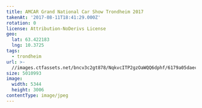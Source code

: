 ```yaml
---
title: AMCAR Grand National Car Show Trondheim 2017
takenAt: '2017-08-11T18:41:29.000Z'
rotation: 0
license: Attribution-NoDerivs License
geo:
  lat: 63.422183
  lng: 10.3725
tags:
  - trondheim
url: >-
  //images.ctfassets.net/bncv3c2gt878/NqkvcITP2gzOaWQQ6dphf/6179a05daecb3a078da1f4fb5d3aeb60/amcar-grand-national-car-show-trondheim-2017_36111418470_o
size: 5010993
image:
  width: 5344
  height: 3006
contentType: image/jpeg
---
```



